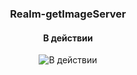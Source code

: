 <h3 align="center">Realm-getImageServer</h1>
<div align="center">
<h4 align="center"><span class="tag">В действии</span></h1>
<image alt="В действии"
	title="В действии"  src="/animation/main_gif.gif">

